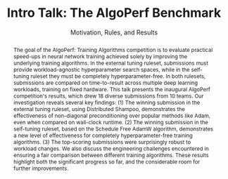 ---
# Determines which item appears first on the schedule (lowest number (0) appears first)
sequence_id: 2

day: Tuesday, 11th

# Time of the event
time: 10:30 - 11:15

# Title of the event
title: "Intro Talk: The AlgoPerf Benchmark"
subtitle: Motivation, Rules, and Results

# Speaker Info
speaker: Frank Schneider
webpage: /organizers
affil: University of Tübingen
affil_link: https://fsschneider.netlify.app/
# affil2: Buzz University
# affil2_link: https://buzz.edu

# Image
img: ../organizers/frank.jpg
img_link: /organizers

# Abstract
abstract: >
    The goal of the AlgoPerf: Training Algorithms competition is to evaluate practical speed-ups in neural network training achieved solely by improving the underlying training algorithms. In the external tuning ruleset, submissions must provide workload-agnostic hyperparameter search spaces, while in the self-tuning ruleset they must be completely hyperparameter-free. In both rulesets, submissions are compared on time-to-result across multiple deep learning workloads, training on fixed hardware. This talk presents the inaugural AlgoPerf competition's results, which drew 18 diverse submissions from 10 teams. Our investigation reveals several key findings: (1) The winning submission in the external tuning ruleset, using Distributed Shampoo, demonstrates the effectiveness of non-diagonal preconditioning over popular methods like Adam, even when compared on wall-clock runtime. (2) The winning submission in the self-tuning ruleset, based on the Schedule Free AdamW algorithm, demonstrates a new level of effectiveness for completely hyperparameter-free training algorithms. (3) The top-scoring submissions were surprisingly robust to workload changes. We also discuss the engineering challenges encountered in ensuring a fair comparison between different training algorithms. These results highlight both the significant progress so far, and the considerable room for further improvements.
---